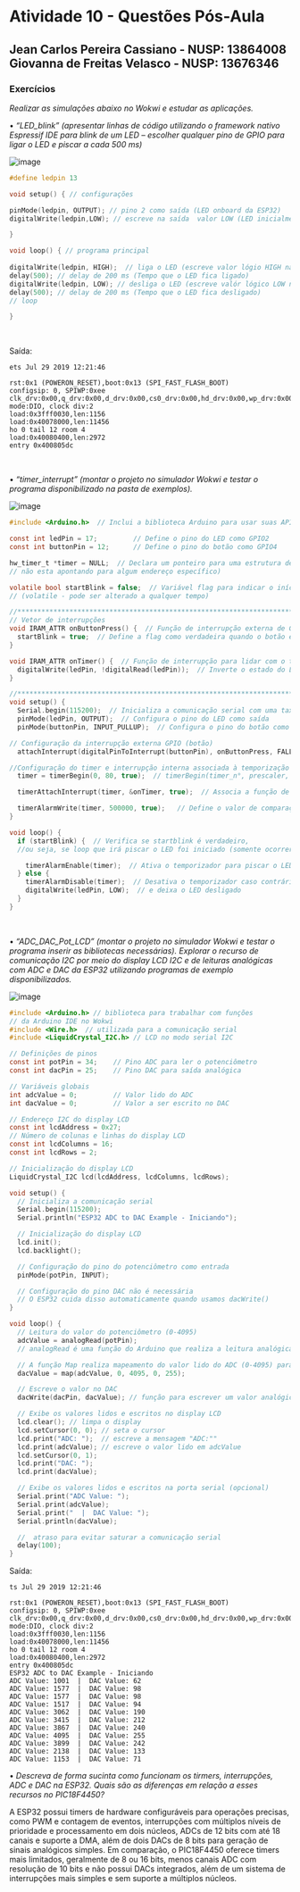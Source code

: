 # Atividade 10 - Questões Pós-Aula

## Jean Carlos Pereira Cassiano - NUSP: 13864008 <br> Giovanna de Freitas Velasco - NUSP: 13676346

### Exercícios

*Realizar as simulações abaixo no Wokwi e estudar as aplicações.*

• *“LED_blink” (apresentar linhas de código utilizando o framework nativo Espressif IDE para blink de um LED – escolher qualquer pino de GPIO para ligar o LED e piscar a cada 500 ms)*

![image](https://github.com/user-attachments/assets/a43c6d44-ef0f-492a-9858-c502f5b78906)


```C
#define ledpin 13

void setup() { // configurações

pinMode(ledpin, OUTPUT); // pino 2 como saída (LED onboard da ESP32)
digitalWrite(ledpin,LOW); // escreve na saída  valor LOW (LED inicialmente desligado)

}

void loop() { // programa principal
  
digitalWrite(ledpin, HIGH);  // liga o LED (escreve valor lógio HIGH na saída - pino 2)
delay(500); // delay de 200 ms (Tempo que o LED fica ligado)
digitalWrite(ledpin, LOW); // desliga o LED (escreve valór lógico LOW na saída - pino 2)
delay(500); // delay de 200 ms (Tempo que o LED fica desligado)
// loop

}
```
<br>

Saída:

```
ets Jul 29 2019 12:21:46

rst:0x1 (POWERON_RESET),boot:0x13 (SPI_FAST_FLASH_BOOT)
configsip: 0, SPIWP:0xee
clk_drv:0x00,q_drv:0x00,d_drv:0x00,cs0_drv:0x00,hd_drv:0x00,wp_drv:0x00
mode:DIO, clock div:2
load:0x3fff0030,len:1156
load:0x40078000,len:11456
ho 0 tail 12 room 4
load:0x40080400,len:2972
entry 0x400805dc
```

<br>

• *“timer_interrupt” (montar o projeto no simulador Wokwi e testar o programa disponibilizado na pasta de exemplos).*

![image](https://github.com/user-attachments/assets/a2791d2c-abdb-4bbc-ac36-84c3d3edc062)


```C
#include <Arduino.h>  // Inclui a biblioteca Arduino para usar suas APIs no simulador Wokwi

const int ledPin = 17;         // Define o pino do LED como GPIO2
const int buttonPin = 12;      // Define o pino do botão como GPIO4

hw_timer_t *timer = NULL;  // Declara um ponteiro para uma estrutura de timer (como NULL, por enquanto ainda
// não esta apontando para algum endereço específico)

volatile bool startBlink = false;  // Variável flag para indicar o início do piscar do LED
// (volatile - pode ser alterado a qualquer tempo)

//************************************************************************************************************
// Vetor de interrupções
void IRAM_ATTR onButtonPress() {  // Função de interrupção externa de GPIO para lidar com o pressionamento do botão
  startBlink = true;  // Define a flag como verdadeira quando o botão é pressionado
}

void IRAM_ATTR onTimer() {  // Função de interrupção para lidar com o temporizador
  digitalWrite(ledPin, !digitalRead(ledPin));  // Inverte o estado do LED
}

//************************************************************************************************************
void setup() {
  Serial.begin(115200);  // Inicializa a comunicação serial com uma taxa de transmissão de 115200 bauds
  pinMode(ledPin, OUTPUT);  // Configura o pino do LED como saída
  pinMode(buttonPin, INPUT_PULLUP);  // Configura o pino do botão como entrada com pull-up interno

// Configuração da interrupção externa GPIO (botão)
  attachInterrupt(digitalPinToInterrupt(buttonPin), onButtonPress, FALLING);  

//Configuração do timer e interrupção interna associada à temporização
  timer = timerBegin(0, 80, true);  // timerBegin(timer_n°, prescaler, modo_contagem)

  timerAttachInterrupt(timer, &onTimer, true);  // Associa a função de interrupção ao timer

  timerAlarmWrite(timer, 500000, true);   // Define o valor de comparação do temporizador para 500.000 microssegundos (500 ms)
}

void loop() {
  if (startBlink) {  // Verifica se startblink é verdadeiro, 
  //ou seja, se loop que irá piscar o LED foi iniciado (somente ocorrerá ao clique do botão - interrupção)

    timerAlarmEnable(timer);  // Ativa o temporizador para piscar o LED
  } else {
    timerAlarmDisable(timer);  // Desativa o temporizador caso contrário
    digitalWrite(ledPin, LOW);  // e deixa o LED desligado 
  }
}
```

<br>

• *“ADC_DAC_Pot_LCD” (montar o projeto no simulador Wokwi e testar o programa inserir as bibliotecas necessárias). Explorar o recurso de comunicação I2C por meio do display LCD I2C e de leituras analógicas com ADC e DAC da ESP32 utilizando programas de exemplo disponibilizados.*


![image](https://github.com/user-attachments/assets/7d9a75cd-fef3-4735-97c1-4cf084bda1c6)


```C
#include <Arduino.h> // biblioteca para trabalhar com funções
// da Arduino IDE no Wokwi
#include <Wire.h>  // utilizada para a comunicação serial
#include <LiquidCrystal_I2C.h> // LCD no modo serial I2C

// Definições de pinos
const int potPin = 34;    // Pino ADC para ler o potenciômetro
const int dacPin = 25;    // Pino DAC para saída analógica

// Variáveis globais
int adcValue = 0;         // Valor lido do ADC
int dacValue = 0;         // Valor a ser escrito no DAC

// Endereço I2C do display LCD
const int lcdAddress = 0x27;
// Número de colunas e linhas do display LCD
const int lcdColumns = 16;
const int lcdRows = 2;

// Inicialização do display LCD
LiquidCrystal_I2C lcd(lcdAddress, lcdColumns, lcdRows);

void setup() {
  // Inicializa a comunicação serial
  Serial.begin(115200);
  Serial.println("ESP32 ADC to DAC Example - Iniciando");

  // Inicialização do display LCD
  lcd.init();
  lcd.backlight();

  // Configuração do pino do potenciômetro como entrada
  pinMode(potPin, INPUT);

  // Configuração do pino DAC não é necessária
  // O ESP32 cuida disso automaticamente quando usamos dacWrite()
}

void loop() {
  // Leitura do valor do potenciômetro (0-4095)
  adcValue = analogRead(potPin); 
  // analogRead é uma função do Arduino que realiza a leitura analógica do pino informado em potPin

  // A função Map realiza mapeamento do valor lido do ADC (0-4095) para o valor do DAC (0-255)
  dacValue = map(adcValue, 0, 4095, 0, 255);

  // Escreve o valor no DAC
  dacWrite(dacPin, dacValue); // função para escrever um valor analógico (de 0 a 255) em um dos pinos DAC 

  // Exibe os valores lidos e escritos no display LCD
  lcd.clear(); // limpa o display
  lcd.setCursor(0, 0); // seta o cursor
  lcd.print("ADC: ");  // escreve a mensagem "ADC:""
  lcd.print(adcValue); // escreve o valor lido em adcValue
  lcd.setCursor(0, 1);
  lcd.print("DAC: ");
  lcd.print(dacValue);

  // Exibe os valores lidos e escritos na porta serial (opcional)
  Serial.print("ADC Value: ");
  Serial.print(adcValue);
  Serial.print("  |  DAC Value: ");
  Serial.println(dacValue);

  //  atraso para evitar saturar a comunicação serial
  delay(100);
}
```

Saída:
```
ts Jul 29 2019 12:21:46

rst:0x1 (POWERON_RESET),boot:0x13 (SPI_FAST_FLASH_BOOT)
configsip: 0, SPIWP:0xee
clk_drv:0x00,q_drv:0x00,d_drv:0x00,cs0_drv:0x00,hd_drv:0x00,wp_drv:0x00
mode:DIO, clock div:2
load:0x3fff0030,len:1156
load:0x40078000,len:11456
ho 0 tail 12 room 4
load:0x40080400,len:2972
entry 0x400805dc
ESP32 ADC to DAC Example - Iniciando
ADC Value: 1001  |  DAC Value: 62
ADC Value: 1577  |  DAC Value: 98
ADC Value: 1577  |  DAC Value: 98
ADC Value: 1517  |  DAC Value: 94
ADC Value: 3062  |  DAC Value: 190
ADC Value: 3415  |  DAC Value: 212
ADC Value: 3867  |  DAC Value: 240
ADC Value: 4095  |  DAC Value: 255
ADC Value: 3899  |  DAC Value: 242
ADC Value: 2138  |  DAC Value: 133
ADC Value: 1153  |  DAC Value: 71
```

• *Descreva de forma sucinta como funcionam os tirmers, interrupções, ADC e DAC na ESP32. Quais são as diferenças em relação a esses recursos no PIC18F4450?*

A ESP32 possui timers de hardware configuráveis para operações precisas, como PWM e contagem de eventos, interrupções com múltiplos níveis de prioridade e processamento em dois núcleos, ADCs de 12 bits com até 18 canais e suporte a DMA, além de dois DACs de 8 bits para geração de sinais analógicos simples. Em comparação, o PIC18F4450 oferece timers mais limitados, geralmente de 8 ou 16 bits, menos canais ADC com resolução de 10 bits e não possui DACs integrados, além de um sistema de interrupções mais simples e sem suporte a múltiplos núcleos.

